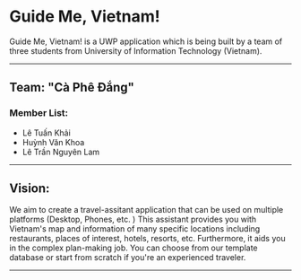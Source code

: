 # Guide Me, Vietnam!
Guide Me, Vietnam! is a UWP application which is being built by a team of three students from University of Information Technology (Vietnam).

---------------------------------
## Team: "Cà Phê Đắng"
### Member List:
- Lê Tuấn Khải
- Huỳnh Văn Khoa
- Lê Trần Nguyên Lam

---------------------------------


## Vision:
We aim to create a travel-assitant application that can be used on multiple platforms (Desktop, Phones, etc. ) 
This assistant provides you with Vietnam's map and information of many specific locations including restaurants,
places of interest, hotels, resorts, etc. Furthermore, it aids you in the complex plan-making job. You can choose 
from our template database or start from scratch if you're an experienced traveler.


---------------------------------
